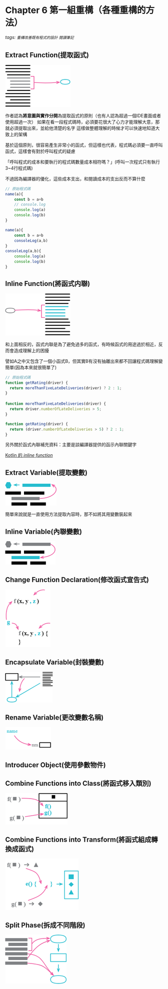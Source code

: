
# Chapter 6 第一組重構（各種重構的方法）

###### tags: `重構改善既有程式的設計` `閱讀筆記`

## Extract Function(提取函式)

![Untitled](https://github.com/Poyaching/RefactoringImproving/blob/main/image/6-1.png?raw=true)

作者認為**將意圖與實作分開**為提取函式的原則（也有人認為超過一個IDE畫面或者使用超過一次） 
如果在看一段程式碼時，必須要花很大了心力才能理解大意，那就必須提取出來，並給他清楚的名字
這樣做整體理解的時候才可以快速地知道大致上的架構

基於這個原則，很容易產生非常小的函式，但這樣也代表，程式碼必須要一直呼叫函式，這樣會有對於呼叫程式的疑慮

「呼叫程式的成本和要執行的程式碼數量成本相符嗎？」(呼叫一次程式只有執行3~4行程式碼)

不過因為編譯器的優化，這些成本支出，和閱讀成本的支出反而不算什麼

```jsx
// 原始程式碼
name(a){
	const b = a+b
	// console.log
	console.log(a)
	console.log(b)
}
```

```jsx
name(a){
	const b = a+b
	consoleLog(a,b)
}
consoleLog(a,b){
	console.log(a)
	console.log(b)
}
```

## Inline Function(將函式内聯)

![Untitled](https://github.com/Poyaching/RefactoringImproving/blob/main/image/6-2.png?raw=true)

和上面相反的，函式内聯是為了避免過多的函式，有時候函式的用途過於相近，反而會造成理解上的困擾

譬如A之中又包含了一個小函式B，但其實B有沒有抽離出來都不回讓程式碼理解變簡單(因為本來就很簡單了)

```jsx
// 原始程式碼
function getRating(driver) {
  return moreThanFiveLateDeliveries(driver) ? 2 : 1;
}

function moreThanFiveLateDeliveries(driver) {
  return driver.numberOfLateDeliveries > 5;
}
```

```jsx
function getRating(driver) {
  return (driver.numberOfLateDeliveries > 5) ? 2 : 1;
}
```

另外關於函式內聯補充資料：主要是談編譯器提供的函示內聯關鍵字

[Kotlin 的 *inline function*](https://www.notion.so/Kotlin-inline-function-15ca285745844fc294ffa6490aec08a2)

## Extract Variable(提取變數)

![Untitled](https://github.com/Poyaching/RefactoringImproving/blob/main/image/6-3.png?raw=true)

簡單來說就是一直使用方法提取內容時，那不如將其用變數裝起來

## Inline Variable(內聯變數)

![Untitled](https://github.com/Poyaching/RefactoringImproving/blob/main/image/6-4.png?raw=true)

## Change Function Declaration(修改函式宣告式)

![Untitled](https://github.com/Poyaching/RefactoringImproving/blob/main/image/6-6.png?raw=true)

## Encapsulate Variable(封裝變數)

![Untitled](https://github.com/Poyaching/RefactoringImproving/blob/main/image/6-7.png?raw=true)

## Rename Variable(更改變數名稱)

![Untitled](https://github.com/Poyaching/RefactoringImproving/blob/main/image/6-8.png?raw=true)

## Introducer Object(使用參數物件)

## Combine Functions into Class(將函式移入類別)

![Untitled](https://github.com/Poyaching/RefactoringImproving/blob/main/image/6-10.png?raw=true)

## Combine Functions into Transform(將函式組成轉換成函式)

![Untitled](https://github.com/Poyaching/RefactoringImproving/blob/main/image/6-11.png?raw=true)

## Split Phase(拆成不同階段)

![Untitled](https://github.com/Poyaching/RefactoringImproving/blob/main/image/6-12.png?raw=true)
